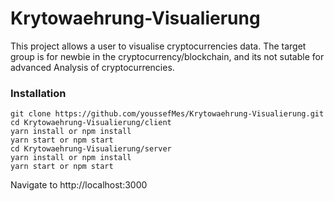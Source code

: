 # Krytowaehrung-Visualierung
This project allows a user to visualise cryptocurrencies data. The target group is for newbie in the cryptocurrency/blockchain, and its not sutable for advanced Analysis of cryptocurrencies.

### Installation
```
git clone https://github.com/youssefMes/Krytowaehrung-Visualierung.git
cd Krytowaehrung-Visualierung/client
yarn install or npm install
yarn start or npm start 
cd Krytowaehrung-Visualierung/server
yarn install or npm install
yarn start or npm start 
```
Navigate to http://localhost:3000

